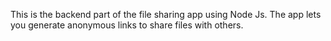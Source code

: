 This is the backend part of the file sharing app using Node Js.
The app lets you generate anonymous links to share files with others.
